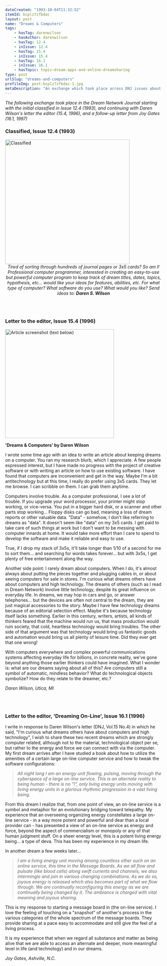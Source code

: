 ```yaml
---
dateCreated: "1993-10-04T11:32:52"
itemId: bcplz7zfbdac
layout: post
name: "Dreams & Computers"
tags:
    - hasTag: darenwilson
    - hasAuthor: darenwilson
    - hasTag: 12.4
    - inIssue: 12.4
    - hasTag: 15.4
    - inIssue: 15.4
    - hasTag: 16.1
    - inIssue: 16.1
    - hasTopic: topic~dream-apps-and-online-dreamsharing
type: post
urlSlug: "dreams-and-computers"
profileImg: post-bcplz7zfbdac-1.jpg
metaDescription: "An exchange which took place across DNJ issues about the possibility of replacing 3x5 index cards with a computer program for dream journaling, and the metaphoric significance of high technology in dreams."
---
```


_The following exchange took place in the Dream Network Journal starting with the initial classified in Issue 12.4 (1993), and continuing with Daren Wilson's letter the editor (15.4, 1996), and a follow-up letter from Joy Gates (16.1, 1997)_

### Classified, Issue 12.4 (1993)

<img src="../images/post-bcplz7zfbdac-1.jpg" width="400px" height="auto" alt="Classified"/>
<!--nopreview--><div class="caption" style="text-align:center"><i>Tired of sorting through hundreds of journal pages or 3x5 cards? So am I! Professional computer programmer, interested in creating an easy-to-use but powerful computer program to keep track of dream titles, dates, topics, hypothesis, etc... would like your ideas for features, abilities, etc. For what type of computer? What software do you use? What would you like? Send ideas to: <b>Daren S. Wilson</b></i></div><!--/nopreview-->

<br><br>

### Letter to the editor, Issue 15.4 (1996)

<img src="../images/post-bcplz7zfbdac-2.jpg" width="350px" height="auto" alt="Article screenshot (text below)"/>

**'Dreams & Computers' by Daren Wilson**

I wrote some time ago with an idea to write an article about keeping dreams on a computer. You ran my research blurb, which I appreciate. A few people expressed interest, but I have made no progress with the project of creative software or with writing an article on how to use existing software. I have found that computers are inconvenient and get in the way. Maybe I'm a bit antitechnology but at this time, I really do prefer using 3x5 cards. They let me browse. I can scribble on them. I can grab them anytime.

Computers involve trouble. As a computer professional, I see a lot of trouble. If you upgrade your word processor, your printer might stop working, or vice-versa. You put in a bigger hard disk, or a scanner and other parts stop working... Floppy disks can go bad, meaning a loss of dream reports or other valuable data. "Data" - somehow, I don't like referring to dreams as "data". It doesn't seem like "data" on my 3x5 cards. I get paid to take care of such things at work but I don't want to be messing with computer innards at home. It would take more effort than I care to spend to develop the software and make it reliable and easy to use.

True, if I drop my stack of 3x5s, it'll take longer than 1/10 of a second for me to sort them... and searching for words takes forever... but with 3x5s, I get plenty of free entertainment along the way.

Another side point: I rarely dream about computers. When I do, it's almost always about putting the pieces together and plugging cables in, or about seeing computers for sale in stores. I'm curious what dreams others have about computers and high technology. The dreams of others (such as I read in Dream Network) involve little technology, despite its great influence on everyday life. In dreams, we may hop in cars and go, or answer telephones... but the devices are often not central to the dream, they are just magical accessories to the story. Maybe I have few technology dreams because of an editorial selection effect. Maybe it's because technology itself lacks something. Earlier in this century, writers, artists, all kinds of thinkers feared that the machine would run us, that mass production would ruin society, that cold, heartless technology would bring troubles. The other side of that argument was that technology would bring us fantastic goods and automation would bring us all plenty of leisure time. Did they ever get that one wrong!

With computers everywhere and complex powerful communications systems affecting everyday life for billions, in concrete reality, we've gone beyond anything those earlier thinkers could have imagined. What I wonder is: what are our dreams saying about all of this? Are computers still a symbol of automatic, mindless behavior? What do technological objects symbolize? How do they relate to the dreamer, etc.?

_Daren Wilson, Utica, MI_

<br><br>

### Letter to the editor, 'Dreaming On-Line', Issue 16.1 (1996)

I write in response to Daren Wilson's letter (DNJ, Vol.15 No.4) in which he said, "I'm curious what dreams others have about computers and high technology", I wish to share these two recent dreams which are strongly computer related, although not to the material, technological object per se, but rather to the energy and force we can connect with via the computer. My first dream arrives after I have studied a book about how to utilize the amenities of a certain large on-line computer service and how to tweak the software configurations:

> _All night long I am an energy unit flowing, pulsing, moving through the cyberspace of a large on-line service. This is an alternate reality to being human - there is no "I", only living energy units moving with living energy units in a glorious rhythmic progression in a vast living being._

From this dream I realize that, from one point of view, an on-line service is a symbol and metaphor for an evolutionary bridging toward telepathy. My experience that an overseeing organizing energy constellates a large on-line service - in a way more potent and powerful and dear than a local provider can - has presented a view of an on-line service as energy and force, beyond the aspect of commercialism or monopoly or any of that human judgment stuff. On a sheer energy level, this is a potent living energy being... a type of deva. This has been my experience in my dream life.

In another dream a few weeks later...

> _I am a living energy unit moving among countless other such on an online service, this time in the Message Boards. As we all flow and pulsate (like blood cells) along swift currents and channels, we also intermingle and join in various changing combinations. As we do so, joyous energy is released which also becomes part of what we flow through. We are continually reconfiguring this energy as we are continually being changed by it. The ambiance is charged with vital meaning and joyous sharing._

This is my response to starting a message board in (the on-line service). I love the feeling of touching on a "snapshot" of another's process in the various categories of the whole spectrum of the message boards. They provide sharing at a pace easy to accommodate and still give the feel of a living process.

It is my experience that when we regard all substance and matter as being alive that we are able to access an alternate and deeper, more meaningful level in life (and technology) and in our dreams.

_Joy Gates, Ashville, N.C._
